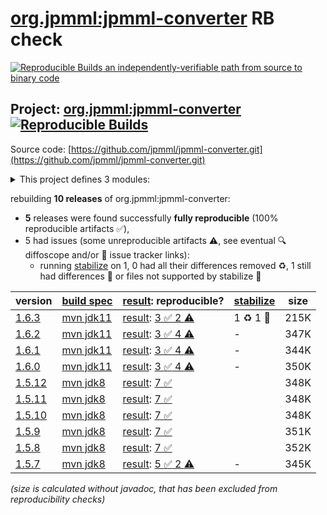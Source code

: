 [org.jpmml:jpmml-converter](https://central.sonatype.com/artifact/org.jpmml/jpmml-converter/versions) RB check
=======

[![Reproducible Builds](https://reproducible-builds.org/images/logos/rb.svg) an independently-verifiable path from source to binary code](https://reproducible-builds.org/)

## Project: [org.jpmml:jpmml-converter](https://central.sonatype.com/artifact/org.jpmml/jpmml-converter/versions) [![Reproducible Builds](https://img.shields.io/endpoint?url=https://raw.githubusercontent.com/jvm-repo-rebuild/reproducible-central/master/content/org/jpmml/jpmml-converter/badge.json)](https://github.com/jvm-repo-rebuild/reproducible-central/blob/master/content/org/jpmml/jpmml-converter/README.md)

Source code: [https://github.com/jpmml/jpmml-converter.git](https://github.com/jpmml/jpmml-converter.git)

<details><summary>This project defines 3 modules:</summary>

* [org.jpmml:jpmml-converter](https://central.sonatype.com/artifact/org.jpmml/jpmml-converter/overview)
* [org.jpmml:pmml-converter](https://central.sonatype.com/artifact/org.jpmml/pmml-converter/overview)
* [org.jpmml:pmml-converter-testing](https://central.sonatype.com/artifact/org.jpmml/pmml-converter-testing/overview)
</details>

rebuilding **10 releases** of org.jpmml:jpmml-converter:
- **5** releases were found successfully **fully reproducible** (100% reproducible artifacts :white_check_mark:),
- 5 had issues (some unreproducible artifacts :warning:, see eventual :mag: diffoscope and/or :memo: issue tracker links):
  - running [stabilize](doc/stabilize.md) on 1, 0 had all their differences removed :recycle:, 1 still had differences :rotating_light: or files not supported by stabilize :no_entry_sign:

| version | [build spec](/BUILDSPEC.md) | [result](https://reproducible-builds.org/docs/jvm/): reproducible? | [stabilize](https://github.com/google/oss-rebuild/blob/main/cmd/stabilize/README.md) | size |
| -- | --------- | ------ | ------ | -- |
| [1.6.3](https://central.sonatype.com/artifact/org.jpmml/jpmml-converter/1.6.3/pom) | [mvn jdk11](jpmml-converter-1.6.3.buildspec) | [result](jpmml-converter-1.6.3.buildinfo): [3 :white_check_mark:  2 :warning:](jpmml-converter-1.6.3.buildcompare) | 1 :recycle: 1 :rotating_light: | 215K |
| [1.6.2](https://central.sonatype.com/artifact/org.jpmml/jpmml-converter/1.6.2/pom) | [mvn jdk11](jpmml-converter-1.6.2.buildspec) | [result](jpmml-converter-1.6.2.buildinfo): [3 :white_check_mark:  4 :warning:](jpmml-converter-1.6.2.buildcompare) | - | 347K |
| [1.6.1](https://central.sonatype.com/artifact/org.jpmml/jpmml-converter/1.6.1/pom) | [mvn jdk11](jpmml-converter-1.6.1.buildspec) | [result](jpmml-converter-1.6.1.buildinfo): [3 :white_check_mark:  4 :warning:](jpmml-converter-1.6.1.buildcompare) | - | 344K |
| [1.6.0](https://central.sonatype.com/artifact/org.jpmml/jpmml-converter/1.6.0/pom) | [mvn jdk11](jpmml-converter-1.6.0.buildspec) | [result](jpmml-converter-1.6.0.buildinfo): [3 :white_check_mark:  4 :warning:](jpmml-converter-1.6.0.buildcompare) | - | 350K |
| [1.5.12](https://central.sonatype.com/artifact/org.jpmml/jpmml-converter/1.5.12/pom) | [mvn jdk8](jpmml-converter-1.5.12.buildspec) | [result](jpmml-converter-1.5.12.buildinfo): [7 :white_check_mark: ](jpmml-converter-1.5.12.buildcompare) | | 348K |
| [1.5.11](https://central.sonatype.com/artifact/org.jpmml/jpmml-converter/1.5.11/pom) | [mvn jdk8](jpmml-converter-1.5.11.buildspec) | [result](jpmml-converter-1.5.11.buildinfo): [7 :white_check_mark: ](jpmml-converter-1.5.11.buildcompare) | | 348K |
| [1.5.10](https://central.sonatype.com/artifact/org.jpmml/jpmml-converter/1.5.10/pom) | [mvn jdk8](jpmml-converter-1.5.10.buildspec) | [result](jpmml-converter-1.5.10.buildinfo): [7 :white_check_mark: ](jpmml-converter-1.5.10.buildcompare) | | 348K |
| [1.5.9](https://central.sonatype.com/artifact/org.jpmml/jpmml-converter/1.5.9/pom) | [mvn jdk8](jpmml-converter-1.5.9.buildspec) | [result](jpmml-converter-1.5.9.buildinfo): [7 :white_check_mark: ](jpmml-converter-1.5.9.buildcompare) | | 351K |
| [1.5.8](https://central.sonatype.com/artifact/org.jpmml/jpmml-converter/1.5.8/pom) | [mvn jdk8](jpmml-converter-1.5.8.buildspec) | [result](jpmml-converter-1.5.8.buildinfo): [7 :white_check_mark: ](jpmml-converter-1.5.8.buildcompare) | | 352K |
| [1.5.7](https://central.sonatype.com/artifact/org.jpmml/jpmml-converter/1.5.7/pom) | [mvn jdk8](jpmml-converter-1.5.7.buildspec) | [result](jpmml-converter-1.5.7.buildinfo): [5 :white_check_mark:  2 :warning:](jpmml-converter-1.5.7.buildcompare) | - | 345K |

<i>(size is calculated without javadoc, that has been excluded from reproducibility checks)</i>
